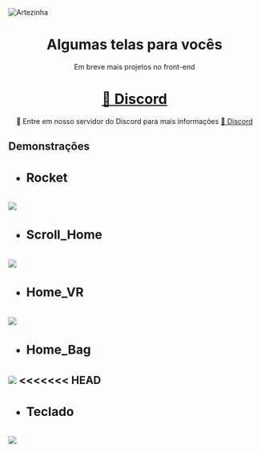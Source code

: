 ![Artezinha](https://i.pinimg.com/originals/a9/8a/1f/a98a1fe05019c395040c7872f7a26be4.gif)

<h1 align="center">Algumas telas para vocês</h1>

<p align="center">Em breve mais projetos no front-end</p>

<h1 align="center">
    <a href="https://discord.gg/kzdkuPUA7v">🔗 Discord</a>
</h1>
<p align="center">🚀 Entre em nosso servidor do Discord para mais informações <a href="https://discord.gg/kzdkuPUA7v">🔗 Discord</a> </p>

<h2>Demonstrações<h2/>


- <h3>Rocket<h3/>

![](https://cdn.discordapp.com/attachments/858906660691902474/880695412258902036/Q9a13o2aId.gif)

- <h3>Scroll_Home<h3/>

![](https://cdn.discordapp.com/attachments/858906660691902474/880695729658662933/ekJVDlxGf5.gif)

- <h3>Home_VR<h3/>

![](https://cdn.discordapp.com/attachments/858906660691902474/880702782288576523/s721ZuhRzT.gif)

- <h3>Home_Bag<h3/>

![](https://cdn.discordapp.com/attachments/858906660691902474/880697032237522954/kSElHxwmxM.gif)
<<<<<<< HEAD

- <h3>Teclado<h3/>

![](https://cdn.discordapp.com/attachments/858906660691902474/880701463649747054/yU7Bmnl783.gif)
